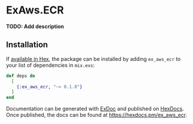 # ExAws.ECR

**TODO: Add description**

## Installation

If [available in Hex](https://hex.pm/docs/publish), the package can be installed
by adding `ex_aws_ecr` to your list of dependencies in `mix.exs`:

```elixir
def deps do
  [
    {:ex_aws_ecr, "~> 0.1.0"}
  ]
end
```

Documentation can be generated with [ExDoc](https://github.com/elixir-lang/ex_doc)
and published on [HexDocs](https://hexdocs.pm). Once published, the docs can
be found at <https://hexdocs.pm/ex_aws_ecr>.


